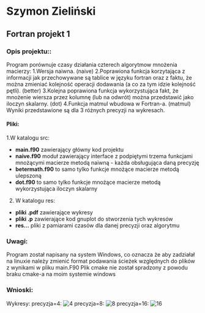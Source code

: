 # Szymon Zieliński
## Fortran projekt 1

### Opis projektu::
Program porównuje czasy działania czterech algorytmow mnożenia macierzy:
1.Wersja naiwna. (naive)
2.Poprawiona funkcja korzytająca z informacji jak przechowywane są tablice w języku fortran oraz z faktu, że można zmieniać kolejność operacji dodawania (a co za tym idzie kolejność pętli). (better) 
3.Kolejna poprawiona funkcja wykorzystująca fakt, że mnożenie wiersza przez kolumnę (lub na odwrót) można przedstawić jako iloczyn skalarny. (dot)
4.Funkcja matmul wbudowa w Fortran-a. (matmul)
Wyniki przedstawione są dla 3 różnych precyzji na wykresach.

#### Pliki:
1.W katalogu src:
* **main.f90** zawierający główny kod projektu
* **naive.f90** moduł zawierający interface z podpiętymi trzema funkcjami mnożącymi macierze metodą naiwną - każda obsługująca daną precyzję
* **betermath.f90** to samo tylko funkcje mnożące macierze metodą ulepszoną
* **dot.f90** to samo tylko funkcje mnożące macierze metodą wykorzystująca iloczyn skalarny
2. W katalogu res:
* **pliki .pdf** zawierające wykresy
* **pliki .p** zawierające kod gnuplot do stworzenia tych wykresów
* **res...** pliki z pamiarami czasów dla danej precyzji oraz algorytmu

### Uwagi:
Program został napisany na system Windows, co oznacza że aby zadziałał na linuxie należy zmienić format podawania ścieżek względnych do plików z wynikami w pliku main.F90
Plik cmake nie został spradzony z powodu braku cmake-a na moim systemie windows

### Wnioski:
Wykresy:
precyzja=4:
![4](https://user-images.githubusercontent.com/44688394/57106963-15508600-6d2f-11e9-94ee-e0ae14303cc0.PNG)
precyzja=8:
![8](https://user-images.githubusercontent.com/44688394/57106805-9fe4b580-6d2e-11e9-9bd2-a84bdc5b0e80.PNG)
precyzja=16:
![16](https://user-images.githubusercontent.com/44688394/57106940-0073f280-6d2f-11e9-8a01-0fc0a40a2804.PNG)
